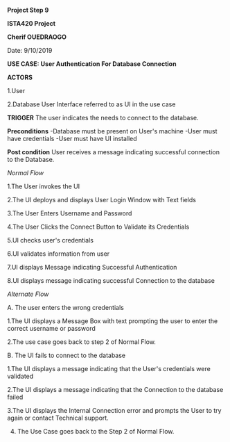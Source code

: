 **Project Step 9**

**ISTA420 Project**

**Cherif OUEDRAOGO**

Date: 9/10/2019

**USE CASE: 
 User Authentication For Database Connection** 
 
**ACTORS**

 1.User

 2.Database User Interface referred to as UI in the use case
 
**TRIGGER**
The user indicates the needs to connect to the database.

**Preconditions**
  -Database must be present on User's machine
  -User must have credentials
  -User must have UI installed 
  
**Post condition**
  User receives a message indicating successful connection to the Database.

*Normal Flow*

  1.The User invokes the UI

  2.The UI  deploys and displays  User Login Window with Text fields

  3.The User Enters Username and Password

  4.The User Clicks the Connect Button to Validate its Credentials 

  5.UI checks user's credentials

  6.UI validates information from user

  7.UI displays Message indicating Successful Authentication

  8.UI displays message indicating successful Connection to the database


*Alternate Flow*

A. The user enters the wrong credentials

   1.The UI displays a  Message Box with text prompting the user to enter the correct username or password

   2.The use case goes back to step 2 of Normal Flow.


B. The UI fails to connect to the database

   1.The UI displays a message indicating that the User's credentials were validated

   2.The UI displays a message indicating that the Connection to the database failed

   3.The UI displays the Internal Connection error and prompts the User to try again or contact Technical support.

   4. The Use Case goes back to the Step 2 of Normal Flow.
